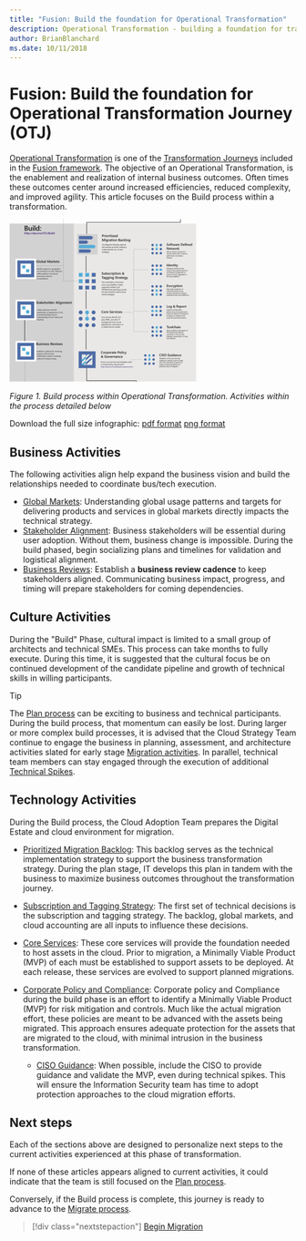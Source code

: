 ```yaml
---
title: "Fusion: Build the foundation for Operational Transformation"
description: Operational Transformation - building a foundation for transformation
author: BrianBlanchard
ms.date: 10/11/2018
---
```


# Fusion: Build the foundation for Operational Transformation Journey (OTJ)

[Operational Transformation](overview.md) is one of the [Transformation Journeys](../overview.md) included in the [Fusion framework](../../overview.md). The objective of an Operational Transformation, is the enablement and realization of internal business outcomes. Often times these outcomes center around increased efficiencies, reduced complexity, and improved agility. This article focuses on the Build process within a transformation.

![Build process within Operational Transformation](../../_images/operational-transformation-build.png)

*Figure 1. Build process within Operational Transformation. Activities within the process detailed below*

Download the full size infographic: [pdf format](../../_images/operational-transformation-infographic.png) [png format](../../_images/operational-transformation-infographic.pdf)

## Business Activities

The following activities align help expand the business vision and build the relationships needed to coordinate bus/tech execution.

* [Global Markets](../../business-strategy/global-markets.md): Understanding global usage patterns and targets for delivering products and services in global markets directly impacts the technical strategy.
* [Stakeholder Alignment](../../business-strategy/stakeholder-alignment.md): Business stakeholders will be essential during user adoption. Without them, business change is impossible. During the build phased, begin socializing plans and timelines for validation and logistical alignment.
* [Business Reviews](../../business-strategy/business-reviews.md): Establish a **business review cadence** to keep stakeholders aligned. Communicating business impact, progress, and timing will prepare stakeholders for coming dependencies. 

## Culture Activities

During the "Build" Phase, cultural impact is limited to a small group of architects and technical SMEs. This process can take months to fully execute. During this time, it is suggested that the cultural focus be on continued development of the candidate pipeline and growth of technical skills in willing participants.

> [!TIP]
> The [Plan process](plan.md) can be exciting to business and technical participants. During the build process, that momentum can easily be lost. During larger or more complex build processes, it is advised that the Cloud Strategy Team continue to engage the business in planning, assessment, and architecture activities slated for early stage [Migration activities](migrate.md). In parallel, technical team members can stay engaged through the execution of additional [Technical Spikes](../../migration/plan/technical-spike-poc.md).

## Technology Activities

During the Build process, the Cloud Adoption Team prepares the Digital Estate and cloud environment for migration.

* [Prioritized Migration Backlog](../../migration/plan/migration-backlog.md): This backlog serves as the technical implementation strategy to support the business transformation strategy. During the plan stage, IT develops this plan in tandem with the business to maximize business outcomes throughout the transformation journey.
* [Subscription and Tagging Strategy](../../migration/plan/rationalize.md): The first set of technical decisions is the subscription and tagging strategy. The backlog, global markets, and cloud accounting are all inputs to influence these decisions.
* [Core Services](../../migration/plan/core-services.md): These core services will provide the foundation needed to host assets in the cloud. Prior to migration, a Minimally Viable Product (MVP) of each must be established to support assets to be deployed. At each release, these services are evolved to support planned migrations. 

* [Corporate Policy and Compliance](../../migration/plan/corporate-policy-and-compliance.md): Corporate policy and Compliance during the build phase is an effort to identify a Minimally Viable Product (MVP) for risk mitigation and controls. Much like the actual migration effort, these policies are meant to be advanced with the assets being migrated. This approach ensures adequate protection for the assets that are migrated to the cloud, with minimal intrusion in the business transformation.

    * [CISO Guidance](../../migration/plan/ciso-guidance.md): When possible, include the CISO to provide guidance and validate the MVP, even during technical spikes. This will ensure the Information Security team has time to adopt protection approaches to the cloud migration efforts.

## Next steps

Each of the sections above are designed to personalize next steps to the current activities experienced at this phase of transformation.

If none of these articles appears aligned to current activities, it could indicate that the team is still focused on the [Plan process](plan.md).

Conversely, if the Build process is complete, this journey is ready to advance to the [Migrate process](migrate.md).

> [!div class="nextstepaction"]
> [Begin Migration](migrate.md)